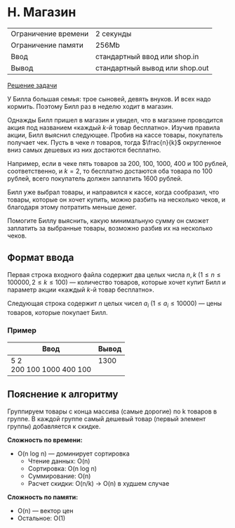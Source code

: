# H. Магазин

<table>
    <tr>
        <td>Ограничение времени</td>
        <td>2 секунды</td>
    </tr>
    <tr>
        <td>Ограничение памяти</td>
        <td>256Mb</td>
    </tr>
    <tr>
        <td>Ввод</td>
        <td>стандартный ввод или shop.in</td>
    </tr>
    <tr>
        <td>Вывод</td>
        <td>стандартный вывод или shop.out</td>
    </tr>
</table>

[Решение задачи](./main.cpp)

У Билла большая семья: трое сыновей, девять внуков. И всех надо кормить. Поэтому Билл раз в неделю ходит в магазин.

Однажды Билл пришел в магазин и увидел, что в магазине проводится акция под названием «каждый $k$-й товар бесплатно». Изучив правила акции, Билл выяснил следующее. Пробив на кассе товары, покупатель получает чек. Пусть в чеке $n$ товаров, тогда $\frac{n}{k}$ округленное вниз самых дешевых из них достаются бесплатно.

Например, если в чеке пять товаров за 200, 100, 1000, 400 и 100 рублей, соответственно, и $k = 2$, то бесплатно достаются оба товара по 100 рублей, всего покупатель должен заплатить 1600 рублей.

Билл уже выбрал товары, и направился к кассе, когда сообразил, что товары, которые он хочет купить, можно разбить на несколько чеков, и благодаря этому потратить меньше денег.

Помогите Биллу выяснить, какую минимальную сумму он сможет заплатить за выбранные товары, возможно разбив их на несколько чеков.


## Формат ввода

Первая строка входного файла содержит два целых числа $n, k$ $(1 \leq n \leq 100 000, 2 \leq k \leq 100)$ — количество товаров, которые хочет купит Билл и параметр акции «каждый $k$-й товар бесплатно».

Следующая строка содержит $n$ целых чисел $a_i$ $(1 \leq a_i \leq 10 000)$ — цены товаров, которые покупает Билл.


### Пример

| Ввод | Вывод |
| -- | -- |
| 5 2<br>200 100 1000 400 100 | 1300<br><br>|

## Пояснение к алгоритму

Группируем товары с конца массива (самые дорогие) по k товаров в группе.
В каждой группе самый дешевый товар (первый элемент группы) добавляется к скидке.

**Сложность по времени:**
- O(n log n) — доминирует сортировка
  - Чтение данных: O(n)
  - Сортировка: O(n log n)
  - Суммирование: O(n)
  - Расчет скидки: O(n/k) → O(n) в худшем случае

**Сложность по памяти:**
- O(n) — вектор цен
- Остальное: O(1)
